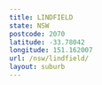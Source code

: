 ```yaml
---
title: LINDFIELD
state: NSW
postcode: 2070
latitude: -33.78042
longitude: 151.162007
url: /nsw/lindfield/
layout: suburb
---
```

